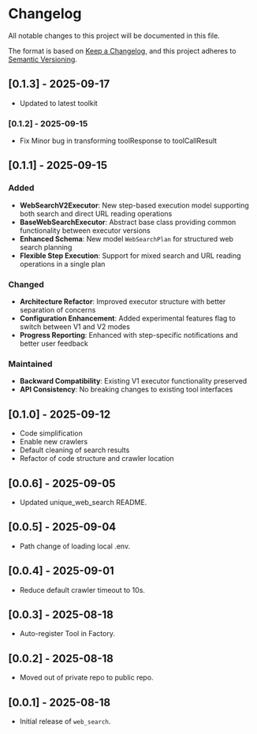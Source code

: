 # Changelog

All notable changes to this project will be documented in this file.

The format is based on [Keep a Changelog](https://keepachangelog.com/en/1.0.0/), 
and this project adheres to [Semantic Versioning](https://semver.org/spec/v2.0.0.html).

## [0.1.3] - 2025-09-17
- Updated to latest toolkit

### [0.1.2] - 2025-09-15
- Fix Minor bug in transforming toolResponse to toolCallResult

## [0.1.1] - 2025-09-15
### Added
- **WebSearchV2Executor**: New step-based execution model supporting both search and direct URL reading operations
- **BaseWebSearchExecutor**: Abstract base class providing common functionality between executor versions
- **Enhanced Schema**: New model `WebSearchPlan` for structured web search planning
- **Flexible Step Execution**: Support for mixed search and URL reading operations in a single plan

### Changed
- **Architecture Refactor**: Improved executor structure with better separation of concerns
- **Configuration Enhancement**: Added experimental features flag to switch between V1 and V2 modes
- **Progress Reporting**: Enhanced with step-specific notifications and better user feedback

### Maintained
- **Backward Compatibility**: Existing V1 executor functionality preserved
- **API Consistency**: No breaking changes to existing tool interfaces

## [0.1.0] - 2025-09-12
- Code simplification
- Enable new crawlers
- Default cleaning of search results
- Refactor of code structure and crawler location

## [0.0.6] - 2025-09-05
- Updated unique_web_search README.

## [0.0.5] - 2025-09-04
- Path change of loading local .env.

## [0.0.4] - 2025-09-01
- Reduce default crawler timeout to 10s.

## [0.0.3] - 2025-08-18
- Auto-register Tool in Factory.

## [0.0.2] - 2025-08-18
- Moved out of private repo to public repo.

## [0.0.1] - 2025-08-18
- Initial release of `web_search`.